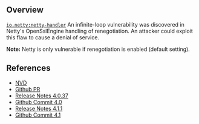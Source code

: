 ## Overview
[`io.netty:netty-handler`](http://search.maven.org/#search%7Cga%7C1%7Ca%3A%22netty-handler%22)
An infinite-loop vulnerability was discovered in Netty's OpenSslEngine handling of renegotiation. An attacker could exploit this flaw to cause a denial of service.

**Note:** Netty is only vulnerable if renegotiation is enabled (default setting).

## References
- [NVD](https://web.nvd.nist.gov/view/vuln/detail?vulnId=CVE-2016-4970)
- [Github PR](https://github.com/netty/netty/pull/5364)
- [Release Notes 4.0.37](http://netty.io/news/2016/06/07/4-0-37-Final.html)
- [Github Commit 4.0](https://github.com/netty/netty/commit/524156f164a910b8b0978d27a2c700a19cd8048f)
- [Release Notes 4.1.1](http://netty.io/news/2016/06/07/4-1-1-Final.html)
- [Github Commit 4.1](https://github.com/netty/netty/commit/9e2c400f89c5badc39919f811179d3d42ac5257c)
